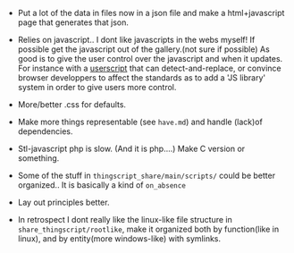 
* Put a lot of the data in files now in a json file and make a 
  html+javascript page that generates that json.

* Relies on javascript.. I dont like javascripts in the webs myself! If possible
  get the javascript out of the gallery.(not sure if possible) As good is to 
  give the user control over the javascript and when it updates. For instance
  with a [userscript](http://userscript.org/) that can detect-and-replace, or
  convince browser developpers to affect the standards as to add a 'JS library'
  system in order to give users more control.

* More/better .css for defaults.

* Make more things representable (see `have.md`) and handle (lack)of dependencies.

* Stl-javascript php is slow. (And it is php....) Make C version or something.

* Some of the stuff in `thingscript_share/main/scripts/` could be better organized..
  It is basically a kind of `on_absence`

* Lay out principles better.

* In retrospect I dont really like the linux-like file structure in
  `share_thingscript/rootlike`, 
   make it organized both by function(like in linux), and by
   entity(more windows-like) with symlinks.

